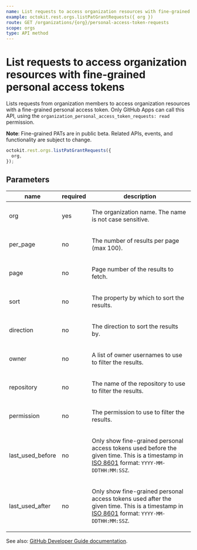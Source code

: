 ```yaml
---
name: List requests to access organization resources with fine-grained personal access tokens
example: octokit.rest.orgs.listPatGrantRequests({ org })
route: GET /organizations/{org}/personal-access-token-requests
scope: orgs
type: API method
---
```


# List requests to access organization resources with fine-grained personal access tokens

Lists requests from organization members to access organization resources with a fine-grained personal access token. Only GitHub Apps can call this API,
using the `organization_personal_access_token_requests: read` permission.

**Note**: Fine-grained PATs are in public beta. Related APIs, events, and functionality are subject to change.

```js
octokit.rest.orgs.listPatGrantRequests({
  org,
});
```

## Parameters

<table>
  <thead>
    <tr>
      <th>name</th>
      <th>required</th>
      <th>description</th>
    </tr>
  </thead>
  <tbody>
    <tr><td>org</td><td>yes</td><td>

The organization name. The name is not case sensitive.

</td></tr>
<tr><td>per_page</td><td>no</td><td>

The number of results per page (max 100).

</td></tr>
<tr><td>page</td><td>no</td><td>

Page number of the results to fetch.

</td></tr>
<tr><td>sort</td><td>no</td><td>

The property by which to sort the results.

</td></tr>
<tr><td>direction</td><td>no</td><td>

The direction to sort the results by.

</td></tr>
<tr><td>owner</td><td>no</td><td>

A list of owner usernames to use to filter the results.

</td></tr>
<tr><td>repository</td><td>no</td><td>

The name of the repository to use to filter the results.

</td></tr>
<tr><td>permission</td><td>no</td><td>

The permission to use to filter the results.

</td></tr>
<tr><td>last_used_before</td><td>no</td><td>

Only show fine-grained personal access tokens used before the given time. This is a timestamp in [ISO 8601](https://en.wikipedia.org/wiki/ISO_8601) format: `YYYY-MM-DDTHH:MM:SSZ`.

</td></tr>
<tr><td>last_used_after</td><td>no</td><td>

Only show fine-grained personal access tokens used after the given time. This is a timestamp in [ISO 8601](https://en.wikipedia.org/wiki/ISO_8601) format: `YYYY-MM-DDTHH:MM:SSZ`.

</td></tr>
  </tbody>
</table>

See also: [GitHub Developer Guide documentation](https://docs.github.com/rest/orgs/orgs#list-requests-to-access-organization-resources-with-fine-grained-personal-access-tokens).
